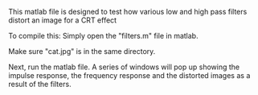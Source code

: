 This matlab file is designed to test how various low and high pass filters distort an image for a CRT effect

To compile this:
Simply open the "filters.m" file in matlab.

Make sure "cat.jpg" is in the same directory.

Next, run the matlab file. A series of windows will pop up showing the impulse response, the frequency response
and the distorted images as a result of the filters.
